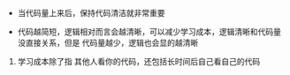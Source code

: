 * 当代码量上来后，保持代码清洁就非常重要

* 代码越简短，逻辑相对而言会越清晰，可以减少学习成本，逻辑清晰和代码量没直接关系，但是 代码量越少，逻辑也会显的越清晰

1. 学习成本除了指 其他人看你的代码，还包括长时间后自己看自己的代码
